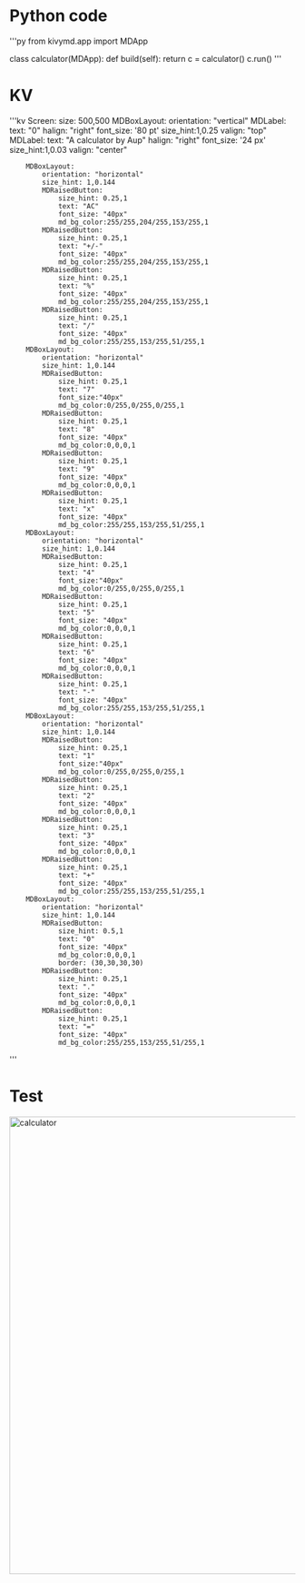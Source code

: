 # Python code
'''py
from kivymd.app import MDApp

class calculator(MDApp):
    def build(self):
        return
c = calculator()
c.run()
'''

# KV
'''kv
Screen:
    size: 500,500
    MDBoxLayout:
        orientation: "vertical"
        MDLabel:
            text: "0"
            halign: "right"
            font_size: '80 pt'
            size_hint:1,0.25
            valign: "top"
        MDLabel:
            text: "A calculator by Aup"
            halign: "right"
            font_size: '24 px'
            size_hint:1,0.03
            valign: "center"

        MDBoxLayout:
            orientation: "horizontal"
            size_hint: 1,0.144
            MDRaisedButton:
                size_hint: 0.25,1
                text: "AC"
                font_size: "40px"
                md_bg_color:255/255,204/255,153/255,1
            MDRaisedButton:
                size_hint: 0.25,1
                text: "+/-"
                font_size: "40px"
                md_bg_color:255/255,204/255,153/255,1
            MDRaisedButton:
                size_hint: 0.25,1
                text: "%"
                font_size: "40px"
                md_bg_color:255/255,204/255,153/255,1
            MDRaisedButton:
                size_hint: 0.25,1
                text: "/"
                font_size: "40px"
                md_bg_color:255/255,153/255,51/255,1
        MDBoxLayout:
            orientation: "horizontal"
            size_hint: 1,0.144
            MDRaisedButton:
                size_hint: 0.25,1
                text: "7"
                font_size:"40px"
                md_bg_color:0/255,0/255,0/255,1
            MDRaisedButton:
                size_hint: 0.25,1
                text: "8"
                font_size: "40px"
                md_bg_color:0,0,0,1
            MDRaisedButton:
                size_hint: 0.25,1
                text: "9"
                font_size: "40px"
                md_bg_color:0,0,0,1
            MDRaisedButton:
                size_hint: 0.25,1
                text: "x"
                font_size: "40px"
                md_bg_color:255/255,153/255,51/255,1
        MDBoxLayout:
            orientation: "horizontal"
            size_hint: 1,0.144
            MDRaisedButton:
                size_hint: 0.25,1
                text: "4"
                font_size:"40px"
                md_bg_color:0/255,0/255,0/255,1
            MDRaisedButton:
                size_hint: 0.25,1
                text: "5"
                font_size: "40px"
                md_bg_color:0,0,0,1
            MDRaisedButton:
                size_hint: 0.25,1
                text: "6"
                font_size: "40px"
                md_bg_color:0,0,0,1
            MDRaisedButton:
                size_hint: 0.25,1
                text: "-"
                font_size: "40px"
                md_bg_color:255/255,153/255,51/255,1
        MDBoxLayout:
            orientation: "horizontal"
            size_hint: 1,0.144
            MDRaisedButton:
                size_hint: 0.25,1
                text: "1"
                font_size:"40px"
                md_bg_color:0/255,0/255,0/255,1
            MDRaisedButton:
                size_hint: 0.25,1
                text: "2"
                font_size: "40px"
                md_bg_color:0,0,0,1
            MDRaisedButton:
                size_hint: 0.25,1
                text: "3"
                font_size: "40px"
                md_bg_color:0,0,0,1
            MDRaisedButton:
                size_hint: 0.25,1
                text: "+"
                font_size: "40px"
                md_bg_color:255/255,153/255,51/255,1
        MDBoxLayout:
            orientation: "horizontal"
            size_hint: 1,0.144
            MDRaisedButton:
                size_hint: 0.5,1
                text: "0"
                font_size: "40px"
                md_bg_color:0,0,0,1
                border: (30,30,30,30)
            MDRaisedButton:
                size_hint: 0.25,1
                text: "."
                font_size: "40px"
                md_bg_color:0,0,0,1
            MDRaisedButton:
                size_hint: 0.25,1
                text: "="
                font_size: "40px"
                md_bg_color:255/255,153/255,51/255,1
'''

# Test 
<img width="804" alt="calculator" src="https://user-images.githubusercontent.com/82266864/156272824-48fb69db-c781-40f5-bbe8-980037e94733.png">
